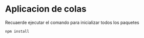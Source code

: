 # Aplicacion de colas

Recuaerde ejecutar el comando para inicializar todos los paquetes
```
npm install 
```